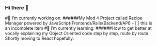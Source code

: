 ### Hi there 👋
#🔭 I’m currently working on:
######My Mod 4 Project called Recipe Manager powered by JavaScript(Frontend)/Rails(Backend/API) - [ ] this is an incomplete item
#🌱 I’m currently learning:
######How to get better at vocally explaining my Object Oriented code step by step, route by route. Shortly moving to React hopefully.

